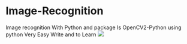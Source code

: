 # Image-Recognition
Image recognition With Python and package Is OpenCV2-Python using python Very Easy Write and to Learn 
![](https://lh3.googleusercontent.com/-mjV5chZiBQ8/XPpN7MF--tI/AAAAAAAAdNY/h-rdPX9JGQ4JJWPjwB9UV4hAeW_6vE9QwCK8BGAs/s512/Face%2Band%2BEyes%2BDetection.PNG)
